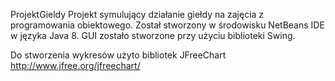 ProjektGieldy
Projekt symulujący działanie giełdy na zajęcia z programowania obiektowego. Został stworzony w środowisku NetBeans IDE w języka Java 8. GUI zostało stworzone przy użyciu biblioteki Swing.

Do stworzenia wykresów użyto bibliotek JFreeChart
http://www.jfree.org/jfreechart/